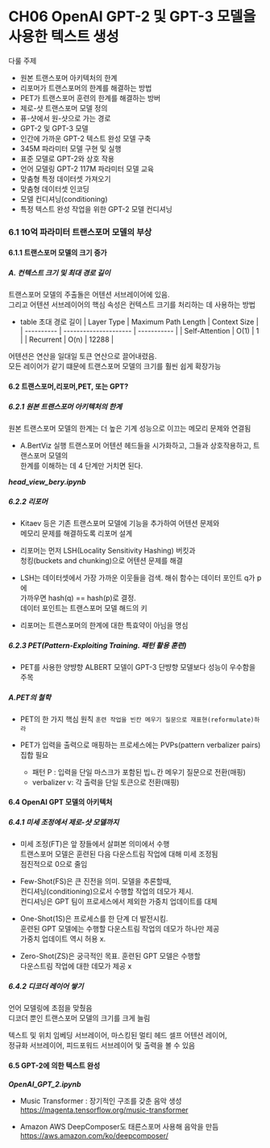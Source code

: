 # CH06 OpenAI GPT-2 및 GPT-3 모델을 사용한 텍스트 생성

다룰 주제
- 원본 트랜스포머 아키텍처의 한계
- 리포머가 트랜스포머의 한계를 해결하는 방법
- PET가 트랜스포머 훈련의 한계를 해결하는 방버
- 제로-샷 트랜스포머 모델 정의
- 퓨-샷에서 원-샷으로 가는 경로
- GPT-2 및 GPT-3 모델
- 인간에 가까운 GPT-2 텍스트 완성 모델 구축
- 345M 파라미터 모델 구현 및 실행
- 표준 모델로 GPT-2와 상호 작용
- 언어 모델링 GPT-2 117M 파라미터 모델 교육
- 맞춤형 특정 데이터셋 가져오기
- 맞춤형 데이터셋 인코딩
- 모델 컨디셔닝(conditioning)
- 특정 텍스트 완성 작업을 위한 GPT-2 모델 컨디셔닝


### 6.1 10억 파라미터 트랜스포머 모델의 부상   


#### 6.1.1 트랜스포머 모델의 크기 증가


##### A. 컨텍스트 크기 및 최대 경로 길이   

트랜스포머 모델의 주출돌은 어텐션 서브레이어에 있음.     
그리고 어텐션 서브레이어의 핵심 속성은 컨텍스트 크기를 처리하는 데 사용하는 방법


- table 초대 경로 길이
| Layer Type |  Maximum Path Length  | Context Size |
| ---------- | --------------------- | ----------- |
| Self-Attention | O(1)              | 1            |
| Recurrent      | O(n)              |  12288       |


어텐션은 연산을 일대일 토큰 연산으로 끌어내렸음.   
모든 레이어가 같기 떄문에 트랜스포머 모델의 크기를 훨씬 쉽게 확장가능



#### 6.2 트랜스포머,리포머,PET, 또는 GPT?



##### 6.2.1 원본 트랜스포머 아키텍처의 한계

원본 트랜스포머 모델의 한계는 더 높은 기계 성능으로 이끄는 메모리 문제와 연결됨    

- A.BertViz 실행
  트랜스포머 어텐션 헤드들을 시가화하고, 그들과 상호작용하고, 트랜스포머 모델의   
  한계를 이해하는 데 4 단계만 거치면 된다.



***head_view_bery.ipynb***



##### 6.2.2 리포머

- Kitaev 등은 기존 트랜스포머 모델에 기능을 추가하여 어텐션 문제와   
  메모리 문제를 해결하도록 리포머 설계     


- 리포머는 먼저 LSH(Locality Sensitivity Hashing) 버킷과    
  청킹(buckets and chunking)으로 어텐션 문제를 해결


- LSH는 데이터셋에서 가장 가까운 이웃들을 검색. 해쉬 함수는 데이터 포인트 q가 p에    
  가까우면 hash(q) == hash(p)로 결정.   
  데이터 포인트는 트랜스포머 모델 해드의 키

- 리포머는 트랜스포머의 한계에 대한 특효약이 아님을 명심



##### 6.2.3 PET(Pattern-Exploiting Training. 패턴 활용 훈련)    

- PET를 사용한 양뱡향 ALBERT 모델이 GPT-3 단뱡향 모델보다 성능이 우수함을 주목


##### A.PET의 철학

- PET의 한 가지 핵심 원칙
  ```훈련 작업을 빈칸 메우기 질문으로 재표현(reformulate)하라```

- PET가 입력을 출력으로 매핑하는 프로세스에는 PVPs(pattern verbalizer pairs) 집합 필요    
  - 패턴 P : 입력을 단일 마스크가 포함된 빕ㄴ칸 메우기 질문으로 전환(매핑)
  - verbalizer v: 각 출력을 단일 토큰으로 전환(매핑)   




#### 6.4 OpenAI GPT 모델의 아키텍처    


##### 6.4.1 미세 조정에서 제로-샷 모델까지    


- 미세 조정(FT)은 앞 장들에서 살펴본 의미에서 수행    
  트랜스포머 모델은 훈련된 다음 다운스트림 작업에 대해 미세 조정됨   
  점진적으로 0으로 줄임

- Few-Shot(FS)은 큰 진전을 의미. 모델을 추론할때,    
  컨디셔닝(conditioning)으로서 수행할 작업의 데모가 제시.     
  컨디셔닝은 GPT 팀이 프로세스에서 제외한 가중치 업데이트를 대체    

- One-Shot(1S)은 프로세스를 한 단계 더 발전시킴.    
  훈련된 GPT 모델에는 수행할 다운스트림 작업의 데모가 하나만 제공   
  가중치 업데이트 역시 허용 x.     


- Zero-Shot(ZS)은 궁극적인 목표. 훈련된 GPT 모델은 수행할    
  다운스트림 작업에 대한 데모가 제공 x




##### 6.4.2 디코더 레이어 쌓기
언어 모델링에 초점을 맞췄음   
디코더 뿐인 트랜스포머 모델의 크기를 크게 늘림    

텍스트 및 위치 임베딩 서브레이어, 마스킹된 멀티 헤드 셀프 어텐션 레이어,     
정규화 서브레이어, 피드포워드 서브레이어 및 출력을 볼 수 있음    



#### 6.5 GPT-2에 의한 텍스트 완성


***OpenAI_GPT_2.ipynb***





- Music Transformer : 장기적인 구조를 갖춘 음악 생성    
https://magenta.tensorflow.org/music-transformer    


- Amazon AWS DeepComposer도 태른스포머 사용해 음악을 만듬
  https://aws.amazon.com/ko/deepcomposer/
